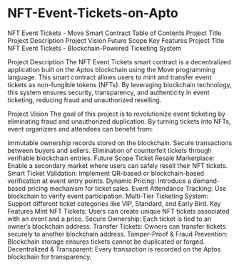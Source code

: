 # NFT-Event-Tickets-on-Apto
NFT Event Tickets - Move Smart Contract
Table of Contents
Project Title
Project Description
Project Vision
Future Scope
Key Features
Project Title
NFT Event Tickets - Blockchain-Powered Ticketing System

Project Description
The NFT Event Tickets smart contract is a decentralized application built on the Aptos blockchain using the Move programming language. This smart contract allows users to mint and transfer event tickets as non-fungible tokens (NFTs). By leveraging blockchain technology, this system ensures security, transparency, and authenticity in event ticketing, reducing fraud and unauthorized reselling.

Project Vision
The goal of this project is to revolutionize event ticketing by eliminating fraud and unauthorized duplication. By turning tickets into NFTs, event organizers and attendees can benefit from:

Immutable ownership records stored on the blockchain.
Secure transactions between buyers and sellers.
Elimination of counterfeit tickets through verifiable blockchain entries.
Future Scope
Ticket Resale Marketplace: Enable a secondary market where users can safely resell their NFT tickets.
Smart Ticket Validation: Implement QR-based or blockchain-based verification at event entry points.
Dynamic Pricing: Introduce a demand-based pricing mechanism for ticket sales.
Event Attendance Tracking: Use blockchain to verify event participation.
Multi-Tier Ticketing System: Support different ticket categories like VIP, Standard, and Early Bird.
Key Features
Mint NFT Tickets: Users can create unique NFT tickets associated with an event and a price.
Secure Ownership: Each ticket is tied to an owner’s blockchain address.
Transfer Tickets: Owners can transfer tickets securely to another blockchain address.
Tamper-Proof & Fraud Prevention: Blockchain storage ensures tickets cannot be duplicated or forged.
Decentralized & Transparent: Every transaction is recorded on the Aptos blockchain for transparency.
